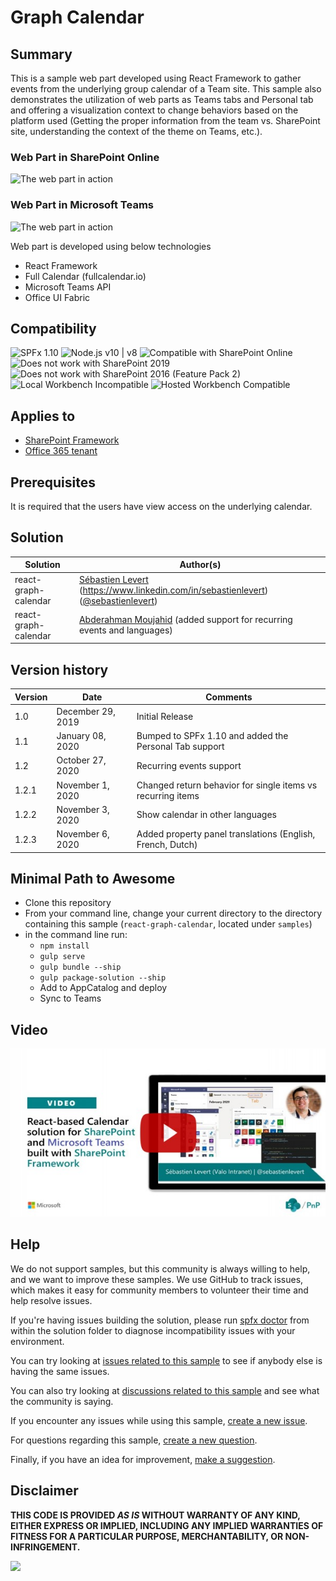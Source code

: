 # Graph Calendar

## Summary
This is a sample web part developed using React Framework to gather events from the underlying group calendar of a Team site. This sample also demonstrates the utilization of web parts as Teams tabs and Personal tab and offering a visualization context to change behaviors based on the platform used (Getting the proper information from the team vs. SharePoint site, understanding the context of the theme on Teams, etc.).

### Web Part in SharePoint Online
![The web part in action](./assets/react-graph-calendar-spo.gif)

### Web Part in Microsoft Teams
![The web part in action](./assets/react-graph-calendar-teams.gif)

Web part is developed using below technologies 
* React Framework
* Full Calendar (fullcalendar.io)
* Microsoft Teams API
* Office UI Fabric


## Compatibility

![SPFx 1.10](https://img.shields.io/badge/SPFx-1.10.0-green.svg) 
![Node.js v10 | v8](https://img.shields.io/badge/Node.js-v10%20%7C%20v8-green.svg) 
![Compatible with SharePoint Online](https://img.shields.io/badge/SharePoint%20Online-Compatible-green.svg)
![Does not work with SharePoint 2019](https://img.shields.io/badge/SharePoint%20Server%202019-Incompatible-red.svg "SharePoint Server 2019 requires SPFx 1.4.1 or lower")
![Does not work with SharePoint 2016 (Feature Pack 2)](https://img.shields.io/badge/SharePoint%20Server%202016%20(Feature%20Pack%202)-Incompatible-red.svg "SharePoint Server 2016 Feature Pack 2 requires SPFx 1.1")
![Local Workbench Incompatible](https://img.shields.io/badge/Local%20Workbench-Incompatible-red.svg "Requires access to Microsoft Graph")
![Hosted Workbench Compatible](https://img.shields.io/badge/Hosted%20Workbench-Compatible-green.svg)

## Applies to

* [SharePoint Framework](https://docs.microsoft.com/sharepoint/dev/spfx/sharepoint-framework-overview)
* [Office 365 tenant](https://docs.microsoft.com/sharepoint/dev/spfx/set-up-your-development-environment)

## Prerequisites
 
It is required that the users have view access on the underlying calendar.

## Solution

Solution|Author(s)
--------|---------
react-graph-calendar | [Sébastien Levert](https://github.com/sebastienlevert) (https://www.linkedin.com/in/sebastienlevert) ([@sebastienlevert](https://twitter.com/sebastienlevert))
react-graph-calendar | [Abderahman Moujahid](https://github.com/Abderahman88) (added support for recurring events and languages)

## Version history

Version|Date|Comments
-------|----|--------
1.0 |December 29, 2019 | Initial Release
1.1 |January 08, 2020 | Bumped to SPFx 1.10 and added the Personal Tab support
1.2 |October 27, 2020 | Recurring events support
1.2.1|November 1, 2020 | Changed return behavior for single items vs recurring items
1.2.2|November 3, 2020 | Show calendar in other languages
1.2.3|November 6, 2020 | Added property panel translations (English, French, Dutch)


## Minimal Path to Awesome

- Clone this repository
- From your command line, change your current directory to the directory containing this sample (`react-graph-calendar`, located under `samples`)
- in the command line run:
  - `npm install`
  - `gulp serve`
  - `gulp bundle --ship`
  - `gulp package-solution --ship`
  - Add to AppCatalog and deploy
  - Sync to Teams


## Video

[![React based Calendar solution for SharePoint and Microsoft Teams built with SPFx](./assets/video-thumbnail.jpg)](https://www.youtube.com/watch?v=1R1Ed3rdwts "React based Calendar solution for SharePoint and Microsoft Teams built with SPFx")

## Help

We do not support samples, but this community is always willing to help, and we want to improve these samples. We use GitHub to track issues, which makes it easy for  community members to volunteer their time and help resolve issues.

If you're having issues building the solution, please run [spfx doctor](https://pnp.github.io/cli-microsoft365/cmd/spfx/spfx-doctor/) from within the solution folder to diagnose incompatibility issues with your environment.

You can try looking at [issues related to this sample](https://github.com/pnp/sp-dev-fx-webparts/issues?q=label%3A%22sample%3A%20react-graph-calendar") to see if anybody else is having the same issues.

You can also try looking at [discussions related to this sample](https://github.com/pnp/sp-dev-fx-webparts/discussions?discussions_q=react-graph-calendar) and see what the community is saying.

If you encounter any issues while using this sample, [create a new issue](https://github.com/pnp/sp-dev-fx-webparts/issues/new?assignees=&labels=Needs%3A+Triage+%3Amag%3A%2Ctype%3Abug-suspected%2Csample%3A%20react-graph-calendar&template=bug-report.yml&sample=react-graph-calendar&authors=@Abderahman88%20@sebastienlevert&title=react-graph-calendar%20-%20).

For questions regarding this sample, [create a new question](https://github.com/pnp/sp-dev-fx-webparts/issues/new?assignees=&labels=Needs%3A+Triage+%3Amag%3A%2Ctype%3Aquestion%2Csample%3A%20react-graph-calendar&template=question.yml&sample=react-graph-calendar&authors=@Abderahman88%20@sebastienlevert&title=react-graph-calendar%20-%20).

Finally, if you have an idea for improvement, [make a suggestion](https://github.com/pnp/sp-dev-fx-webparts/issues/new?assignees=&labels=Needs%3A+Triage+%3Amag%3A%2Ctype%3Aenhancement%2Csample%3A%20react-graph-calendar&template=question.yml&sample=react-graph-calendar&authors=@Abderahman88%20@sebastienlevert&title=react-graph-calendar%20-%20).

## Disclaimer

**THIS CODE IS PROVIDED *AS IS* WITHOUT WARRANTY OF ANY KIND, EITHER EXPRESS OR IMPLIED, INCLUDING ANY IMPLIED WARRANTIES OF FITNESS FOR A PARTICULAR PURPOSE, MERCHANTABILITY, OR NON-INFRINGEMENT.**



<img src="https://telemetry.sharepointpnp.com/sp-dev-fx-webparts/samples/react-graph-calendar" />
